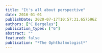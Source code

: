 ```yaml
---
title: "It's all about perspective"
date: 2016-01-01
publishDate: 2020-07-17T10:57:31.657596Z
authors: ["C Bergeles"]
publication_types: ["6"]
abstract: ""
featured: false
publication: "*The Ophthalmologist*"
---
```


